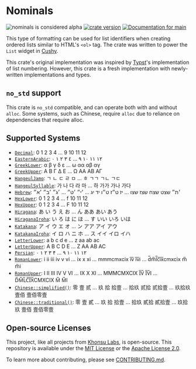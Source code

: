 # Nominals

<!-- This file is generated by `rustme`. Ensure you're editing the source in the .rustme/ directory --!>
<!-- markdownlint-disable first-line-h1 -->

![nominals is considered alpha](https://img.shields.io/badge/status-alpha-orange)
[![crate version](https://img.shields.io/crates/v/nominals.svg)](https://crates.io/crates/nominals)
[![Documentation for `main`](https://img.shields.io/badge/docs-main-informational)](https://khonsulabs.github.io/nominals/main/nominals/)

This type of formatting can be used for list identifiers when creating ordered
lists similar to HTML's `<ol>` tag. The crate was written to power the
`List` widget in [Cushy][cushy].

This crate's original implementation was inspired by [Typst][typst]'s
implementation of list numbering. However, this crate is a fresh implementation
with newly-written implementations and types.

## `no_std` support

This crate is `no_std` compatible, and can operate both with and without
`alloc`. Some systems, such as Chinese, require `alloc` due to reliance on
dependencies that require alloc.

[cushy]: https://github.com/khonsulabs/cushy
[typst]: https://github.com/typst/typst

## Supported Systems

- [`Decimal`](https://khonsulabs.github.io/nominals/main/nominals/struct.Decimal.html): 0‎ 1‎ 2‎ 3‎ 4‎ …‎ 9‎ 10‎ 11‎ 12
- [`EasternArabic`](https://khonsulabs.github.io/nominals/main/nominals/struct.EasternArabic.html): ٠‎ ١‎ ٢‎ ٣‎ ٤‎ …‎ ٩‎ ١٠‎ ١١‎ ١٢
- [`GreekLower`](https://khonsulabs.github.io/nominals/main/nominals/struct.GreekLower.html): α‎ β‎ γ‎ δ‎ ε‎ …‎ ω‎ αα‎ αβ‎ αγ
- [`GreekUpper`](https://khonsulabs.github.io/nominals/main/nominals/struct.GreekUpper.html): Α‎ Β‎ Γ‎ Δ‎ Ε‎ …‎ Ω‎ ΑΑ‎ ΑΒ‎ ΑΓ
- [`HangeulJamo`](https://khonsulabs.github.io/nominals/main/nominals/struct.HangeulJamo.html): ㄱ‎ ㄴ‎ ㄷ‎ ㄹ‎ ㅁ‎ …‎ ㅎ‎ ㄱㄱ‎ ㄱㄴ‎ ㄱㄷ
- [`HangeulSyllable`](https://khonsulabs.github.io/nominals/main/nominals/struct.HangeulSyllable.html): 가‎ 나‎ 다‎ 라‎ 마‎ …‎ 하‎ 가가‎ 가나‎ 가다
- [`Hebrew`](https://khonsulabs.github.io/nominals/main/nominals/struct.Hebrew.html): ׳א״‎ ׳ב״‎ ׳ג״‎ …‎ ׳ט״‎ ׳י״‎ …‎ יג‎ יד‎ ט״ו‎ ט״ז‎ יז‎ …‎ שצו‎ שצז‎ שצח‎ שצט‎ ׳ת״
- [`HexLower`](https://khonsulabs.github.io/nominals/main/nominals/struct.HexLower.html): 0‎ 1‎ 2‎ 3‎ 4‎ …‎ f‎ 10‎ 11‎ 12
- [`HexUpper`](https://khonsulabs.github.io/nominals/main/nominals/struct.HexUpper.html): 0‎ 1‎ 2‎ 3‎ 4‎ …‎ F‎ 10‎ 11‎ 12
- [`Hiragana`](https://khonsulabs.github.io/nominals/main/nominals/struct.Hiragana.html): あ‎ い‎ う‎ え‎ お‎ …‎ ん‎ ああ‎ あい‎ あう
- [`HiraganaIroha`](https://khonsulabs.github.io/nominals/main/nominals/struct.HiraganaIroha.html): い‎ ろ‎ は‎ に‎ ほ‎ …‎ す‎ いい‎ いろ‎ いは
- [`Katakana`](https://khonsulabs.github.io/nominals/main/nominals/struct.Katakana.html): ア‎ イ‎ ウ‎ エ‎ オ‎ …‎ ン‎ アア‎ アイ‎ アウ
- [`KatakanaIroha`](https://khonsulabs.github.io/nominals/main/nominals/struct.KatakanaIroha.html): イ‎ ロ‎ ハ‎ ニ‎ ホ‎ …‎ ス‎ イイ‎ イロ‎ イハ
- [`LetterLower`](https://khonsulabs.github.io/nominals/main/nominals/struct.LetterLower.html): a‎ b‎ c‎ d‎ e‎ …‎ z‎ aa‎ ab‎ ac
- [`LetterUpper`](https://khonsulabs.github.io/nominals/main/nominals/struct.LetterUpper.html): A‎ B‎ C‎ D‎ E‎ …‎ Z‎ AA‎ AB‎ AC
- [`Persian`](https://khonsulabs.github.io/nominals/main/nominals/struct.Persian.html): ۰‎ ۱‎ ۲‎ ۳‎ ۴‎ …‎ ۹‎ ۱۰‎ ۱۱‎ ۱۲
- [`RomanLower`](https://khonsulabs.github.io/nominals/main/nominals/struct.RomanLower.html): i‎ ii‎ iii‎ iv‎ v‎ vi‎ …‎ ix‎ x‎ xi‎ …‎ mmmcmxcix‎ i̅v̅‎ i̅v̅i‎ …‎ d̅m̅l̅c̅i̅x̅cmxcix‎ m̅‎ m̅i
- [`RomanUpper`](https://khonsulabs.github.io/nominals/main/nominals/struct.RomanUpper.html): I‎ II‎ III‎ IV‎ V‎ VI‎ …‎ IX‎ X‎ XI‎ …‎ MMMCMXCIX‎ I̅V̅‎ I̅V̅I‎ …‎ D̅M̅L̅C̅I̅X̅CMXCIX‎ M̅‎ M̅I
- [`Chinese::simplified()`](https://khonsulabs.github.io/nominals/main/nominals/struct.Chinese.html#method.simplified): 零‎ 壹‎ 贰‎ …‎ 玖‎ 拾‎ 拾壹‎ …‎ 拾玖‎ 贰拾‎ 贰拾壹‎ …‎ 玖拾玖‎ 壹佰‎ 壹佰零壹
- [`Chinese::traditional()`](https://khonsulabs.github.io/nominals/main/nominals/struct.Chinese.html#method.traditional): 零‎ 壹‎ 貳‎ …‎ 玖‎ 拾‎ 拾壹‎ …‎ 拾玖‎ 貳拾‎ 貳拾壹‎ …‎ 玖拾玖‎ 壹佰‎ 壹佰零壹

## Open-source Licenses

This project, like all projects from [Khonsu Labs](https://khonsulabs.com/), is open-source.
This repository is available under the [MIT License](./LICENSE-MIT) or the
[Apache License 2.0](./LICENSE-APACHE).

To learn more about contributing, please see [CONTRIBUTING.md](./CONTRIBUTING.md).
